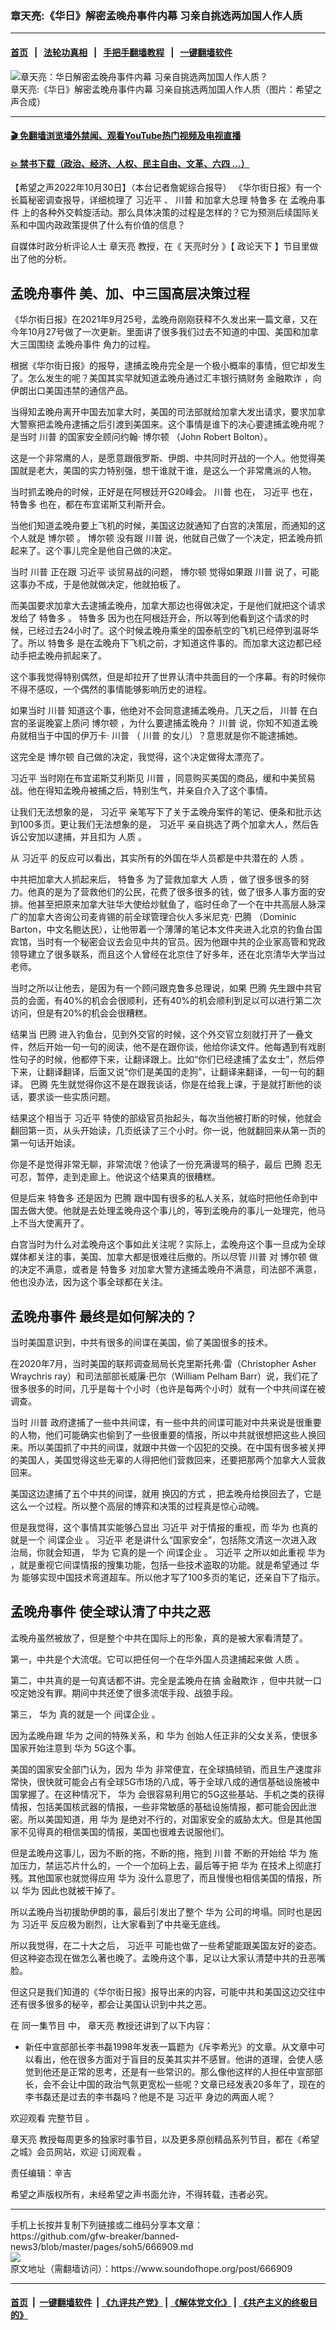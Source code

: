 ### 章天亮:《华日》解密孟晚舟事件内幕 习亲自挑选两加国人作人质
------------------------

#### [首页](https://github.com/gfw-breaker/banned-news3/blob/master/README.md) &nbsp;&nbsp;|&nbsp;&nbsp; [法轮功真相](https://github.com/begood0513/basic/blob/master/README.md)  &nbsp;&nbsp;|&nbsp;&nbsp; [手把手翻墙教程](https://github.com/gfw-breaker/guides/wiki)  &nbsp;&nbsp;|&nbsp;&nbsp; [一键翻墙软件](https://github.com/gfw-breaker/nogfw/blob/master/README.md)  



<div><img alt="章天亮：华日解密孟晚舟事件内幕 习亲自挑选两加国人作人质？" src="https://img.soundofhope.org/2022-10/1667160899841.jpg"/>
<br/><figcaption class="caption">
 章天亮:《华日》解密孟晚舟事件内幕 习亲自挑选两加国人作人质（图片：希望之声合成）
</figcaption></div><hr/>

#### [ 🎬  免翻墙浏览墙外禁闻、观看YouTube热门视频及电视直播](https://github.com/gfw-breaker/HelloWorld)

#### [ 💥  禁书下载（政治、经济、人权、民主自由、文革、六四 ...）](https://github.com/gfw-breaker/books/blob/master/README.md)

<div><div class="Content__Wrapper sc-1bvya0-0 elmmKw">
 <div id="post_place_1">
 </div>
 <p class="meta-top">
  <span class="meta">
   【希望之声2022年10月30日】（本台记者詹妮综合报导）
  </span>
  《华尔街日报》有一个长篇秘密调查报导，详细梳理了
  <ok href="/term/1063">
   习近平
  </ok>
  、
  <ok href="/term/1041">
   川普
  </ok>
  和加拿大总理
  <ok href="/term/3487">
   特鲁多
  </ok>
  在
  <ok href="/term/7653">
   孟晚舟事件
  </ok>
  上的各种外交斡旋活动。那么具体决策的过程是怎样的？它为预测后续国际关系和中国内政政策提供了什么有价值的信息？
 </p>
 <p>
  自媒体时政分析评论人士
  <ok href="/term/974">
   章天亮
  </ok>
  教授，在《
  <ok href="/term/8908">
   天亮时分
  </ok>
  》【
  <ok href="/term/8909">
   政论天下
  </ok>
  】节目里做出了他的分析。
 </p>
 <h2>
  <ok href="/term/7653">
   孟晚舟事件
  </ok>
  美、加、中三国高层决策过程
 </h2>
 <p>
  《华尔街日报》在2021年9月25号，孟晚舟刚刚获释不久发出来一篇文章，又在今年10月27号做了一次更新。里面讲了很多我们过去不知道的中国、美国和加拿大三国围绕
  <ok href="/term/7653">
   孟晚舟事件
  </ok>
  角力的过程。
 </p>
 <p>
  根据《华尔街日报》的报导，逮捕孟晚舟完全是一个极小概率的事情，但它却发生了。怎么发生的呢？美国其实早就知道孟晚舟通过汇丰银行搞财务
  <ok href="/term/7660">
   金融欺诈
  </ok>
  ，向伊朗出口美国违禁的通信产品。
 </p>
 <p>
  当得知孟晚舟离开中国去加拿大时，美国的司法部就给加拿大发出请求，要求加拿大警察把孟晚舟逮捕之后引渡到美国来。这个事情是谁下的决心要逮捕孟晚舟呢？是当时
  <ok href="/term/1041">
   川普
  </ok>
  的国家安全顾问约翰·
  <ok href="/term/3202">
   博尔顿
  </ok>
  （John Robert Bolton）。
 </p>
 <p>
  这是一个非常鹰的人，是愿意跟俄罗斯、伊朗、中共同时开战的一个人。他觉得美国就是老大，美国的实力特别强，想干谁就干谁，是这么一个非常鹰派的人物。
 </p>
 <p>
  当时抓孟晚舟的时候，正好是在阿根廷开G20峰会。
  <ok href="/term/1041">
   川普
  </ok>
  也在，
  <ok href="/term/1063">
   习近平
  </ok>
  也在，
  <ok href="/term/3487">
   特鲁多
  </ok>
  也在，都在布宜诺斯艾利斯开会。
 </p>
 <p>
  当他们知道孟晚舟要上飞机的时候，美国这边就通知了白宫的决策层，而通知的这个人就是
  <ok href="/term/3202">
   博尔顿
  </ok>
  。
  <ok href="/term/3202">
   博尔顿
  </ok>
  没有跟
  <ok href="/term/1041">
   川普
  </ok>
  说，他就自己做了一个决定，把孟晚舟抓起来了。这个事儿完全是他自己做的决定。
 </p>
 <p>
  当时
  <ok href="/term/1041">
   川普
  </ok>
  正在跟
  <ok href="/term/1063">
   习近平
  </ok>
  谈贸易战的问题，
  <ok href="/term/3202">
   博尔顿
  </ok>
  觉得如果跟
  <ok href="/term/1041">
   川普
  </ok>
  说了，可能这事办不成，于是他就做决定，他就拍板了。
 </p>
 <p>
  而美国要求加拿大去逮捕孟晚舟，加拿大那边也得做决定，于是他们就把这个请求发给了
  <ok href="/term/3487">
   特鲁多
  </ok>
  。
  <ok href="/term/3487">
   特鲁多
  </ok>
  因为也在阿根廷开会，所以等到他看到这个请求的时候，已经过去24小时了。这个时候孟晚舟乘坐的国泰航空的飞机已经停到温哥华了。所以
  <ok href="/term/3487">
   特鲁多
  </ok>
  是在孟晚舟下飞机之前，才知道这件事的。而加拿大这边都已经动手把孟晚舟抓起来了。
 </p>
 <p>
  这个事我觉得特别偶然，但是却拉开了世界认清中共面目的一个序幕。有的时候你不得不感叹，一个偶然的事情能够影响历史的进程。
 </p>
 <p>
  如果当时
  <ok href="/term/1041">
   川普
  </ok>
  知道这个事，他绝对不会同意逮捕孟晚舟。几天之后，
  <ok href="/term/1041">
   川普
  </ok>
  在白宫的圣诞晚宴上质问
  <ok href="/term/3202">
   博尔顿
  </ok>
  ，为什么要逮捕孟晚舟？
  <ok href="/term/1041">
   川普
  </ok>
  说，你知不知道孟晚舟就相当于中国的伊万卡·
  <ok href="/term/1041">
   川普
  </ok>
  （
  <ok href="/term/1041">
   川普
  </ok>
  的女儿）？意思就是你不能逮捕她。
 </p>
 <p>
  这完全是
  <ok href="/term/3202">
   博尔顿
  </ok>
  自己做的决定，我觉得，这个决定做得太漂亮了。
 </p>
 <p>
  <ok href="/term/1063">
   习近平
  </ok>
  当时刚在布宜诺斯艾利斯见
  <ok href="/term/1041">
   川普
  </ok>
  ，同意购买美国的商品，缓和中美贸易战。他在得知孟晚舟被捕之后，特别生气，并亲自介入了这个事情。
 </p>
 <p>
  让我们无法想象的是，
  <ok href="/term/1063">
   习近平
  </ok>
  亲笔写下了关于孟晚舟案件的笔记、便条和批示达到100多页。更让我们无法想象的是，
  <ok href="/term/1063">
   习近平
  </ok>
  亲自挑选了两个加拿大人，然后告诉公安加以逮捕，并且扣为
  <ok href="/term/12494">
   人质
  </ok>
  。
 </p>
 <p>
  从
  <ok href="/term/1063">
   习近平
  </ok>
  的反应可以看出，其实所有的外国在华人员都是中共潜在的
  <ok href="/term/12494">
   人质
  </ok>
  。
 </p>
 <p>
  中共把加拿大人抓起来后，
  <ok href="/term/3487">
   特鲁多
  </ok>
  为了营救加拿大
  <ok href="/term/12494">
   人质
  </ok>
  ，做了很多很多的努力。他真的是为了营救他们的公民，花费了很多很多的钱，做了很多人事方面的安排。他甚至把原来加拿大驻华大使给炒鱿鱼了，临时任命了一个在中共高层人脉深广的加拿大咨询公司麦肯锡的前全球管理合伙人多米尼克·
  <ok href="/term/801498">
   巴腾
  </ok>
  （Dominic Barton，中文名鲍达民），让他带着一个薄薄的笔记本文件夹进入北京的钓鱼台国宾馆，当时有一个秘密会议去会见中共的官员。因为他跟中共的企业家高管和党政领导建立了很多联系，而且这个人曾经在北京住了好多年，还在北京清华大学当过老师。
 </p>
 <p>
  当时之所以让他去，是因为有一个顾问跟克鲁多总理说，如果
  <ok href="/term/801498">
   巴腾
  </ok>
  先生跟中共官员的会面，有40%的机会会很顺利，还有40%的机会顺利到足以可以进行第二次访问，但是有20%的机会会很糟糕。
 </p>
 <p>
  结果当
  <ok href="/term/801498">
   巴腾
  </ok>
  进入钓鱼台，见到外交官的时候，这个外交官立刻就打开了一叠文件，然后开始一句一句的阅读，他不是在跟你谈，他给你读文件。他每遇到有戏剧性句子的时候，他都停下来，让翻译跟上。比如“你们已经逮捕了孟女士”，然后停下来，让翻译翻译，后面又说“你们是美国的走狗”，让翻译来翻译，一句一句的翻译。
  <ok href="/term/801498">
   巴腾
  </ok>
  先生就觉得你这不是在跟我谈话，你是在给我上课，于是就打断他的谈话，要求谈一些实质问题。
 </p>
 <p>
  结果这个相当于
  <ok href="/term/1063">
   习近平
  </ok>
  特使的部级官员抬起头，每次当他被打断的时候，他就会翻回第一页，从头开始读，几页纸读了三个小时。你一说，他就翻回来从第一页的第一句话开始读。
 </p>
 <p>
  你是不是觉得非常无聊，非常流氓？他读了一份充满谩骂的稿子，最后
  <ok href="/term/801498">
   巴腾
  </ok>
  忍无可忍，暂停，走到走廊上。他说这个结果真的很糟糕。
 </p>
 <p>
  但是后来
  <ok href="/term/3487">
   特鲁多
  </ok>
  还是因为
  <ok href="/term/801498">
   巴腾
  </ok>
  跟中国有很多的私人关系，就临时把他任命到中国去做大使。他就是去处理孟晚舟这个事儿的，等到孟晚舟的事儿一处理完，他马上不当大使离开了。
 </p>
 <p>
  白宫当时为什么对孟晚舟这个事如此关注呢？实际上，孟晚舟这个事一旦成为全球媒体都关注的事，美国、加拿大都是很难往后撤的。所以尽管
  <ok href="/term/1041">
   川普
  </ok>
  对
  <ok href="/term/3202">
   博尔顿
  </ok>
  做的决定不满意，或者是
  <ok href="/term/3487">
   特鲁多
  </ok>
  对加拿大警方逮捕孟晚舟不满意，司法部不满意，他也没办法，因为这个事全球都在关注。
 </p>
 <h2>
  <ok href="/term/7653">
   孟晚舟事件
  </ok>
  最终是如何解决的？
 </h2>
 <p>
  当时美国意识到，中共有很多的间谍在美国，偷了美国很多的技术。
 </p>
 <p>
  在2020年7月，当时美国的联邦调查局局长克里斯托弗·雷（Christopher Asher Wraychris ray）和司法部部长威廉·巴尔（William Pelham Barr）说，我们花了很多很多的时间，几乎是每十个小时（也许是每两个小时）就有一个中共间谍在被调查。
 </p>
 <p>
  当时
  <ok href="/term/1041">
   川普
  </ok>
  政府逮捕了一些中共间谍，有一些中共的间谍可能对中共来说是很重要的人物，他们可能确实也偷到了一些很重要的情报，所以中共就很想把这些人换回来。所以美国抓了中共的间谍，就跟中共做一个囚犯的交换。在中国有很多被关押的美国人，美国觉得这些无辜的人得把他们营救回来，还要把那两个加拿大人营救回来。
 </p>
 <p>
  美国这边逮捕了五个中共的间谍，就用
  <ok href="/term/801501">
   换囚的方式
  </ok>
  ，把孟晚舟给换回去了，它是这么一个过程。所以整个高层的博弈和决策的过程真是惊心动魄。
 </p>
 <p>
  但是我觉得，这个事情其实能够凸显出
  <ok href="/term/1063">
   习近平
  </ok>
  对于情报的重视，而
  <ok href="/term/1233">
   华为
  </ok>
  也真的就是一个
  <ok href="/term/122976">
   间谍企业
  </ok>
  。
  <ok href="/term/1063">
   习近平
  </ok>
  老是讲什么“国家安全”，包括陈文清这一次进入政治局，你就会知道，
  <ok href="/term/1233">
   华为
  </ok>
  它真的是一个
  <ok href="/term/122976">
   间谍企业
  </ok>
  。
  <ok href="/term/1063">
   习近平
  </ok>
  之所以如此重视
  <ok href="/term/1233">
   华为
  </ok>
  ，就是重视它间谍情报的搜集功能，包括一些技术盗取的功能。就是希望通过
  <ok href="/term/1233">
   华为
  </ok>
  能够实现中国技术弯道超车。所以他才写了100多页的笔记，还亲自下了指示。
 </p>
 <h2>
  <ok href="/term/7653">
   孟晚舟事件
  </ok>
  使全球认清了中共之恶
 </h2>
 <p>
  孟晚舟虽然被放了，但是整个中共在国际上的形象，真的是被大家看清楚了。
 </p>
 <p>
  第一，中共是个大流氓。它可以把任何一个在华外国人员逮捕起来做
  <ok href="/term/12494">
   人质
  </ok>
  。
 </p>
 <p>
  第二，中共真的是一句真话都不讲。完全是孟晚舟在搞
  <ok href="/term/7660">
   金融欺诈
  </ok>
  ，但中共就一口咬定她没有罪。期间中共还使了很多流氓手段、战狼手段。
 </p>
 <p>
  第三，
  <ok href="/term/1233">
   华为
  </ok>
  真的就是一个
  <ok href="/term/122976">
   间谍企业
  </ok>
  。
 </p>
 <p>
  因为孟晚舟跟
  <ok href="/term/1233">
   华为
  </ok>
  之间的特殊关系，和
  <ok href="/term/1233">
   华为
  </ok>
  创始人任正非的父女关系，使很多国家开始注意到
  <ok href="/term/1233">
   华为
  </ok>
  5G这个事。
 </p>
 <p>
  美国的国家安全部门认为，因为
  <ok href="/term/1233">
   华为
  </ok>
  非常便宜，在全球搞倾销，而且生产速度非常快，很快就可能会占有全球5G市场的八成，等于全球八成的通信基础设施被中国掌握了。在这种情况下，
  <ok href="/term/1233">
   华为
  </ok>
  会很容易利用它的5G这些基站、手机之类的获得情报，包括美国核武器的情报，一些非常敏感的基础设施情报，都可能会因此泄密。所以美国知道，用
  <ok href="/term/1233">
   华为
  </ok>
  是绝对不行的，对国家安全的威胁太大。但是其他国家不见得真的相信美国的情报，美国也很难去说服他们。
 </p>
 <p>
  但是孟晚舟这事儿，因为不断的拖，不断的拖，拖到
  <ok href="/term/1041">
   川普
  </ok>
  不断的开始给
  <ok href="/term/1233">
   华为
  </ok>
  施加压力，禁运芯片什么的，一个一个加码上去，最后等于把
  <ok href="/term/1233">
   华为
  </ok>
  在技术上彻底打残。其他国家也就觉得应用
  <ok href="/term/1233">
   华为
  </ok>
  没什么意思了，而且慢慢也相信美国的情报，所以
  <ok href="/term/1233">
   华为
  </ok>
  因此也就被干掉了。
 </p>
 <p>
  所以孟晚舟当初援助伊朗的事，最后引发出了整个
  <ok href="/term/1233">
   华为
  </ok>
  公司的垮塌。同时也是因为
  <ok href="/term/1063">
   习近平
  </ok>
  反应极为剧烈，让大家看到了中共毫无底线。
 </p>
 <p>
  所以我觉得，在二十大之后，
  <ok href="/term/1063">
   习近平
  </ok>
  可能也做了一些希望能跟美国友好的姿态。但这种姿态现在做怎么著也晚了。孟晚舟这个事，足以让大家认清楚中共的丑恶嘴脸。
 </p>
 <p>
  但这只是我们知道的《华尔街日报》报导出来的内容，可能中共和美国这边交往中还有很多很多的秘辛，都会让美国认识到中共之恶。
 </p>
 <p>
  在
  <ok href="https://www.ganjing.com/zh-TW/live/1fc6i9dn9g95BL2h5kM3A8ZVk1va1c">
   同一集节目
  </ok>
  中，
  <ok href="/term/974">
   章天亮
  </ok>
  教授还讲到了以下内容：
 </p>
 <ul>
  <li>
   新任中宣部部长李书磊1998年发表一篇题为《斥李希光》的文章。从文章中可以看出，他在很多方面对于盲目的反美其实并不感冒。他讲的道理，会使人感觉到他还是正常的思考，还是有一些常识的。那么像他这样的人担任中宣部部长，会不会让中国的政治气氛更宽松一些呢？文章已经发表20多年了，现在的李书磊还是过去的李书磊吗？他是不是
   <ok href="/term/1063">
    习近平
   </ok>
   身边的两面人呢？
  </li>
 </ul>
 <p>
  欢迎观看
  <ok href="https://www.ganjing.com/zh-TW/live/1fc6i9dn9g95BL2h5kM3A8ZVk1va1c">
   完整节目
  </ok>
  。
 </p>
 <p>
  <ok href="/term/974">
   章天亮
  </ok>
  教授每周更多的独家时事节目，以及更多原创精品系列节目，都在《希望之城》会员网站，欢迎
  <ok href="https://landofhope.tv/zhangtianliang">
   订阅观看
  </ok>
  。
 </p>
 <p class="meta-btm">
  责任编辑：辛吉
 </p>
 <p class="meta-btm">
  希望之声版权所有，未经希望之声书面允许，不得转载，违者必究。
 </p>
</div>
</div>
<hr/>
手机上长按并复制下列链接或二维码分享本文章：<br/>
https://github.com/gfw-breaker/banned-news3/blob/master/pages/soh5/666909.md <br/>
<a href='https://github.com/gfw-breaker/banned-news3/blob/master/pages/soh5/666909.md'><img src='https://github.com/gfw-breaker/banned-news3/blob/master/pages/soh5/666909.md.png'/></a> <br/>
原文地址（需翻墙访问）：https://www.soundofhope.org/post/666909


------------------------
#### [首页](https://github.com/gfw-breaker/banned-news3/blob/master/README.md) &nbsp;|&nbsp; [一键翻墙软件](https://github.com/gfw-breaker/nogfw/blob/master/README.md) &nbsp;| [《九评共产党》](https://github.com/gfw-breaker/9ping.md/blob/master/README.md#九评之一评共产党是什么) | [《解体党文化》](https://github.com/gfw-breaker/jtdwh.md/blob/master/README.md) | [《共产主义的终极目的》](https://github.com/gfw-breaker/gczydzjmd.md/blob/master/README.md)


<img src='http://gfw-breaker.win/banned-news3/pages/soh5/666909.md' width='0px' height='0px'/>